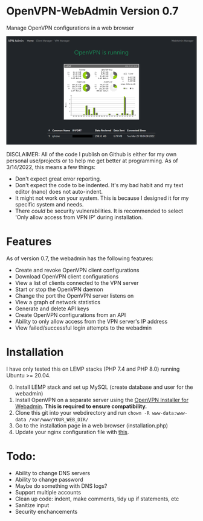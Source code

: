 # OpenVPN-WebAdmin Version 0.7
Manage OpenVPN configurations in a web browser


![example](https://github.com/bhopkins0/OpenVPN-WebAdmin/raw/main/vpnadmin0.7.png)

DISCLAIMER:
All of the code I publish on Github is either for my own personal use/projects or to help me get better at programming. As of 3/14/2022, this means a few things:

* Don't expect great error reporting.
* Don't expect the code to be indented. It's my bad habit and my text editor (nano) does not auto-indent.
* It might not work on your system. This is because I designed it for my specific system and needs.
* There *could* be security vulnerabilities. It is recommended to select 'Only allow access from VPN IP' during installation.


# Features

As of version 0.7, the webadmin has the following features:

* Create and revoke OpenVPN client configurations
* Download OpenVPN client configurations
* View a list of clients connected to the VPN server
* Start or stop the OpenVPN daemon
* Change the port the OpenVPN server listens on
* View a graph of network statistics
* Generate and delete API keys
* Create OpenVPN configurations from an API 
* Ability to only allow access from the VPN server's IP address
* View failed/successful login attempts to the webadmin


# Installation

I have only tested this on LEMP stacks (PHP 7.4 and PHP 8.0) running Ubuntu >= 20.04. 


0. Install LEMP stack  and set up MySQL (create database and user for the webadmin)
1. Install OpenVPN on a separate server using the [OpenVPN Installer for Webadmin](https://github.com/bhopkins0/OpenVPN-Installer-For-Webadmin). **This is required to ensure compatibility.**
2. Clone this git into your webdirectory and run `chown -R www-data:www-data /var/www/YOUR_WEB_DIR/`
3. Go to the installation page in a web browser (installation.php)
4. Update your nginx configuration file with [this](https://github.com/bhopkins0/OpenVPN-WebAdmin/wiki/Example-nginx-configuration-for-OpenVPN-Webadmin).


# Todo: 

* Ability to change DNS servers
* Ability to change password
* Maybe do something with DNS logs?
* Support multiple accounts
* Clean up code: indent, make comments, tidy up if statements, etc
* Sanitize input
* Security enchancements
